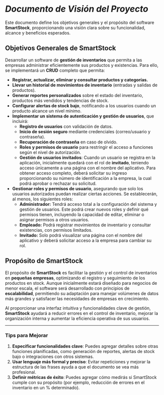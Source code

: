 # ***Documento de Visión del Proyecto***

Este documento define los objetivos generales y el propósito del software **SmartStock**, proporcionando una visión clara sobre su funcionalidad, alcance y beneficios esperados.

## **Objetivos Generales de SmartStock**

Desarrollar un software de **gestión de inventarios** que permita a las empresas administrar eficientemente sus productos y existencias. Para ello, se implementará un **CRUD** completo que permita:

- **Registrar, actualizar, eliminar y consultar productos y categorías.**
- **Llevar un historial de movimientos de inventario** (entradas y salidas de productos).
- **Generar reportes personalizados** sobre el estado del inventario, productos más vendidos y tendencias de stock.
- **Configurar alertas de stock bajo**, notificando a los usuarios cuando un producto alcance un nivel mínimo.
- **Implementar un sistema de autenticación y gestión de usuarios**, que incluirá:
  - **Registro de usuarios** con validación de datos.
  - **Inicio de sesión seguro** mediante credenciales (correo/usuario y contraseña).
  - **Recuperación de contraseña** en caso de olvido.
  - **Roles y permisos de usuario** para restringir el acceso a funciones según el nivel de autorización.
  - **Gestión de usuarios invitados**: Cuando un usuario se registra en la aplicación, inicialmente quedará con el rol de **invitado**, teniendo acceso únicamente a una página con el nombre del aplicativo. Para obtener acceso completo, deberá solicitar su ingreso proporcionando su número de identificación a la empresa, la cual podrá aprobar o rechazar su solicitud.
- **Gestionar roles y permisos de usuario**, asegurando que solo los usuarios autorizados puedan realizar ciertas acciones. Se establecerán, al menos, los siguientes roles:
  - **Administrador:** Tendrá acceso total a la configuración del sistema y gestión de usuarios. Este podrá crear nuevos roles y definir qué permisos tienen, incluyendo la capacidad de editar, eliminar o asignar permisos a otros usuarios.
  - **Empleado:** Podrá registrar movimientos de inventario y consultar existencias, con permisos limitados.
  - **Invitado:** Solo podrá visualizar una página con el nombre del aplicativo y deberá solicitar acceso a la empresa para cambiar su rol.

## **Propósito de SmartStock**

El propósito de **SmartStock** es facilitar la gestión y el control de inventarios en **pequeñas empresas**, optimizando el registro y seguimiento de los productos en stock. Aunque inicialmente estará diseñado para negocios de menor escala, el software será desarrollado con principios de **escalabilidad**, permitiendo su adaptación para manejar volúmenes de datos más grandes y satisfacer las necesidades de empresas en crecimiento.

Al proporcionar una interfaz intuitiva y funcionalidades clave de gestión, **SmartStock** ayudará a reducir errores en el control de inventario, mejorar la organización interna y aumentar la eficiencia operativa de sus usuarios.

---
### **Tips para Mejorar**
1. **Especificar funcionalidades clave**: Puedes agregar detalles sobre otras funciones planificadas, como generación de reportes, alertas de stock bajo o integraciones con otros sistemas.
2. **Usar lenguaje más formal y preciso**: Evitar repeticiones y mejorar la estructura de las frases ayuda a que el documento se vea más profesional.
3. **Definir métricas de éxito**: Puedes agregar cómo medirás si SmartStock cumple con su propósito (por ejemplo, reducción de errores en el inventario en un % determinado).

